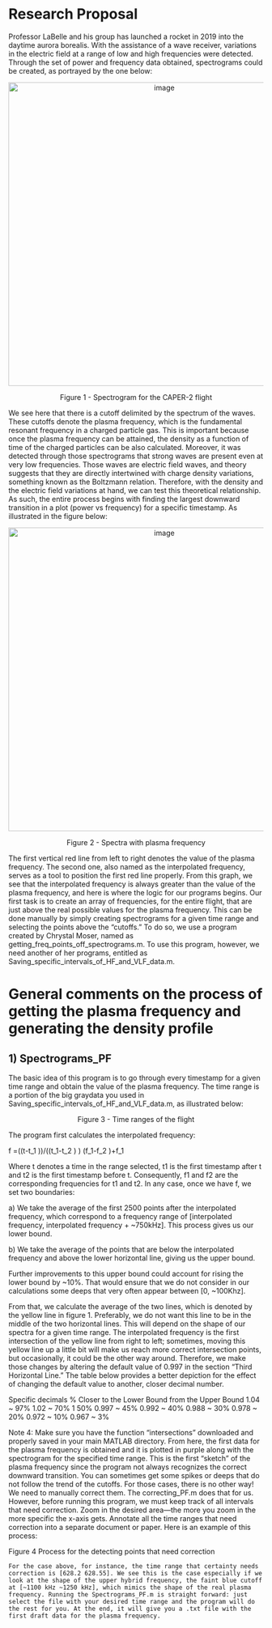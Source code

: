 # Research Proposal

Professor LaBelle and his group has launched a rocket in 2019 into the daytime aurora borealis. With the assistance of a wave receiver, variations in the electric field at a range of low and high frequencies were detected. Through the set of power and frequency data obtained, spectrograms could be created, as portrayed by the one below:

<p align = "center">
<img width="600" alt="image" src="https://user-images.githubusercontent.com/101138915/157105418-1a9935df-3d3e-4964-8e3d-d64a567d989a.png">
</p>
<p align = "center">
Figure 1 - Spectrogram for the CAPER-2 flight
</p>

We see here that there is a cutoff delimited by the spectrum of the waves. These cutoffs denote the plasma frequency, which is the fundamental resonant frequency in a charged particle gas. This is important because once the plasma frequency can be attained, the density as a function of time of the charged particles can be also calculated. Moreover, it was detected through those spectrograms that strong waves are present even at very low frequencies. Those waves are electric field waves, and theory suggests that they are directly intertwined with charge density variations, something known as the Boltzmann relation. Therefore, with the density and the electric field variations at hand, we can test this theoretical relationship.
As such, the entire process begins with finding the largest downward transition in a plot (power vs frequency) for a specific timestamp. As illustrated in the figure below:

<p align = "center">
<img width = "600" alt="image" src = "https://user-images.githubusercontent.com/101138915/157120700-75b638a8-e11e-4710-b120-9e4a48eb336a.jpeg">
</p>
<p align = "center">
Figure 2 -  Spectra with plasma frequency
</p>

The first vertical red line from left to right denotes the value of the plasma frequency. The second one, also named as the interpolated frequency, serves as a tool to position the first red line properly. From this graph, we see that the interpolated frequency is always greater than the value of the plasma frequency, and here is where the logic for our programs begins.
Our first task is to create an array of frequencies, for the entire flight, that are just above the real possible values for the plasma frequency. This can be done manually by simply creating spectrograms for a given time range and selecting the points above the “cutoffs.” To do so, we use a program created by Chrystal Moser, named as getting_freq_points_off_spectrograms.m. To use this program, however, we need another of her programs, entitled as Saving_specific_intervals_of_HF_and_VLF_data.m.

# General comments on the process of getting the plasma frequency and generating the density profile
## 1) Spectrograms_PF

The basic idea of this program is to go through every timestamp for a given time range and obtain the value of the plasma frequency. The time range is a portion of the big graydata you used in Saving_specific_intervals_of_HF_and_VLF_data.m, as illustrated below:


<p align = "center">
Figure 3 - Time ranges of the flight
</p>

The program first calculates the interpolated frequency:

f =((t-t_1 ))/((t_1-t_2 ) ) (f_1-f_2 )+f_1

Where t denotes a time in the range selected, t1 is the first timestamp after t and t2 is the first timestamp before t. Consequently, f1 and f2 are the corresponding frequencies for t1 and t2. In any case, once we have f, we set two boundaries:

a) We take the average of the first 2500 points after the interpolated frequency, which correspond to a frequency range of [interpolated frequency, interpolated frequency + ~750kHz]. This process gives us our lower bound.

b) We take the average of the points that are below the interpolated frequency and above the lower horizontal line, giving us the upper bound.

Further improvements to this upper bound could account for rising the lower bound by ~10%. That would ensure that we do not consider in our calculations some deeps that very often appear between [0, ~100Khz].

From that, we calculate the average of the two lines, which is denoted by the yellow line in figure 1. Preferably, we do not want this line to be in the middle of the two horizontal lines. This will depend on the shape of our spectra for a given time range. The interpolated frequency is the first intersection of the yellow line from right to left; sometimes, moving this yellow line up a little bit will make us reach more correct intersection points, but occasionally, it could be the other way around. Therefore, we make those changes by altering the default value of 0.997 in the section “Third Horizontal Line.” The table below provides a better depiction for the effect of changing the default value to another, closer decimal number. 

Specific decimals	% Closer to the Lower Bound from the Upper Bound
1.04	~ 97%
1.02	~ 70%
1	50%
0.997	~ 45%
0.992	~ 40%
0.988	~ 30%
0.978	~ 20%
0.972	~ 10%
0.967	~ 3%

Note 4: Make sure you have the function “intersections” downloaded and properly saved in your main MATLAB directory.
From here, the first data for the plasma frequency is obtained and it is plotted in purple along with the spectrogram for the specified time range. This is the first “sketch” of the plasma frequency since the program not always recognizes the correct downward transition. You can sometimes get some spikes or deeps that do not follow the trend of the cutoffs. For those cases, there is no other way! We need to manually correct them. The correcting_PF.m does that for us. However, before running this program, we must keep track of all intervals that need correction.
	Zoom in the desired area—the more you zoom in the more specific the x-axis gets.
	Annotate all the time ranges that need correction into a separate document or paper. Here is an example of this process:

 
Figure 4 Process for the detecting points that need correction

	For the case above, for instance, the time range that certainty needs correction is [628.2 628.55]. We see this is the case especially if we look at the shape of the upper hybrid frequency, the faint blue cutoff at [~1100 kHz ~1250 kHz], which mimics the shape of the real plasma frequency. Running the Spectrograms_PF.m is straight forward: just select the file with your desired time range and the program will do the rest for you. At the end, it will give you a .txt file with the first draft data for the plasma frequency.

